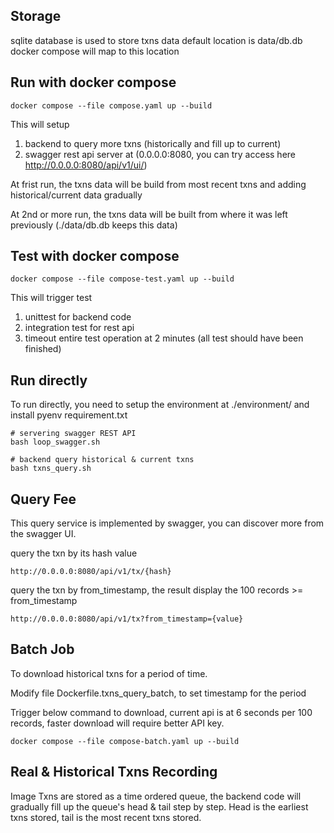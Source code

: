 
## Storage
sqlite database is used to store txns data
default location is data/db.db
docker compose will map to this location

## Run with docker compose

```
docker compose --file compose.yaml up --build
```
This will setup 
1. backend to query more txns (historically and fill up to current)
2. swagger rest api server at (0.0.0.0:8080, you can try access here http://0.0.0.0:8080/api/v1/ui/)

At frist run, the txns data will be build from most recent txns and adding historical/current data gradually

At 2nd or more run, the txns data will be built from where it was left previously (./data/db.db keeps this data)

## Test with docker compose

```
docker compose --file compose-test.yaml up --build
```
This will trigger test
1. unittest for backend code
2. integration test for rest api
3. timeout entire test operation at 2 minutes (all test should have been finished)

## Run directly
To run directly, you need to setup the environment at ./environment/ and install pyenv requirement.txt

```
# servering swagger REST API
bash loop_swagger.sh
```

```
# backend query historical & current txns
bash txns_query.sh
```

## Query Fee
This query service is implemented by swagger, you can discover more from the swagger UI.

query the txn by its hash value

```
http://0.0.0.0:8080/api/v1/tx/{hash}
```

query the txn by from_timestamp, the result display the 100 records >= from_timestamp

```
http://0.0.0.0:8080/api/v1/tx?from_timestamp={value}
```

## Batch Job
To download historical txns for a period of time.

Modify file Dockerfile.txns_query_batch, to set timestamp for the period

Trigger below command to download, current api is at 6 seconds per 100 records, 
faster download will require better API key.
```
docker compose --file compose-batch.yaml up --build
```

## Real & Historical Txns Recording
Image Txns are stored as a time ordered queue, the backend code will gradually fill up the queue's 
head & tail step by step. Head is the earliest txns stored, tail is the most recent txns stored.
